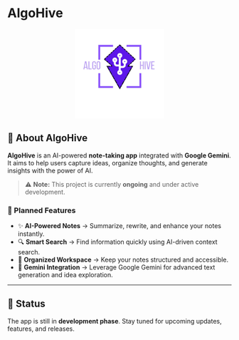 # AlgoHive

<p align="center">
  <img src="assets/images/logo2.png" alt="AlgoHive Logo" width="200"/>
</p>

## 📝 About AlgoHive
**AlgoHive** is an AI-powered **note-taking app** integrated with **Google Gemini**.  
It aims to help users capture ideas, organize thoughts, and generate insights with the power of AI.  

> ⚠️ **Note:** This project is currently **ongoing** and under active development.  

### 🚀 Planned Features
- ✨ **AI-Powered Notes** → Summarize, rewrite, and enhance your notes instantly.  
- 🔍 **Smart Search** → Find information quickly using AI-driven context search.  
- 📂 **Organized Workspace** → Keep your notes structured and accessible.  
- 🤖 **Gemini Integration** → Leverage Google Gemini for advanced text generation and idea exploration.  

---

## 📌 Status
The app is still in **development phase**. Stay tuned for upcoming updates, features, and releases.  